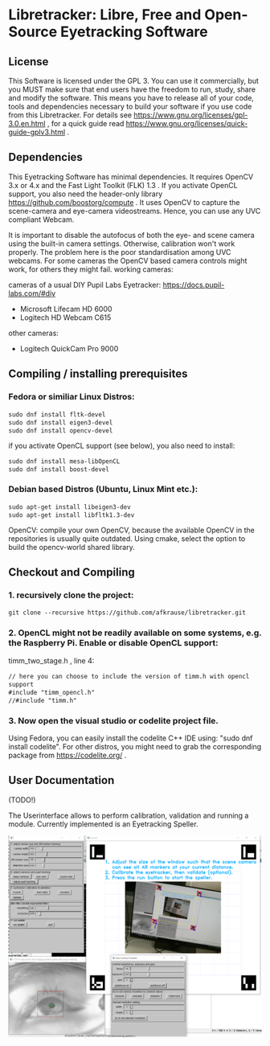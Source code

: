 # Libretracker: Libre, Free and Open-Source Eyetracking Software

## License
This Software is licensed under the GPL 3. You can use it commercially, but you MUST make sure that end users have the freedom to run, study, share and modify the software. This means you have to release all of your code, tools and dependencies necessary to build your software if you use code from this Libretracker. For details see https://www.gnu.org/licenses/gpl-3.0.en.html , for a quick guide read https://www.gnu.org/licenses/quick-guide-gplv3.html .

## Dependencies
This Eyetracking Software has minimal dependencies.
It requires OpenCV 3.x or 4.x and the Fast Light Toolkit (FLK) 1.3 .
If you activate OpenCL support, you also need the header-only library https://github.com/boostorg/compute .
It uses OpenCV to capture the scene-camera and eye-camera videostreams.
Hence, you can use any UVC compliant Webcam.

It is important to disable the autofocus of both the eye- and scene camera using the built-in camera settings. 
Otherwise, calibration won't work properly. 
The problem here is the poor standardisation among UVC webcams. For some cameras the OpenCV based camera controls might work, for others they might fail. 
working cameras:

cameras of a usual DIY Pupil Labs Eyetracker: https://docs.pupil-labs.com/#diy
* Microsoft Lifecam HD 6000
* Logitech HD Webcam C615

other cameras:
* Logitech QuickCam Pro 9000


## Compiling / installing prerequisites

### Fedora or similiar Linux Distros:
```console
sudo dnf install fltk-devel
sudo dnf install eigen3-devel
sudo dnf install opencv-devel
```

if you activate OpenCL support (see below), you also need to install:
```console
sudo dnf install mesa-libOpenCL
sudo dnf install boost-devel
```


### Debian based Distros (Ubuntu, Linux Mint etc.):
```console
sudo apt-get install libeigen3-dev
sudo apt-get install libfltk1.3-dev
```
OpenCV: compile your own OpenCV, because the available OpenCV in the repositories is usually quite outdated. Using cmake, select the option to build the opencv-world shared library. 

## Checkout and Compiling 

### 1. recursively clone the project:
```console
git clone --recursive https://github.com/afkrause/libretracker.git
```

### 2. OpenCL might not be readily available on some systems, e.g. the Raspberry Pi. Enable or disable OpenCL support:

timm_two_stage.h , line 4:
```console
// here you can choose to include the version of timm.h with opencl support
#include "timm_opencl.h"
//#include "timm.h"
```


### 3. Now open the visual studio or codelite project file. 

Using Fedora, you can easily install the codelite C++ IDE using: "sudo dnf install codelite". For other distros, you might need to grab the corresponding package from https://codelite.org/ .



## User Documentation

(TODO!)

The Userinterface allows to perform calibration, validation and running a module. Currently implemented is an Eyetracking Speller.

![Screenshot](documentation/images/screenshot01.png)




